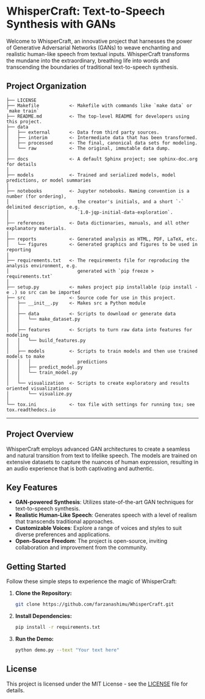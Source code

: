 # WhisperCraft: Text-to-Speech Synthesis with GANs

Welcome to WhisperCraft, an innovative project that harnesses the power of Generative Adversarial Networks (GANs) to weave enchanting and realistic human-like speech from textual inputs. WhisperCraft transforms the mundane into the extraordinary, breathing life into words and transcending the boundaries of traditional text-to-speech synthesis.

Project Organization
------------

    ├── LICENSE
    ├── Makefile           <- Makefile with commands like `make data` or `make train`
    ├── README.md          <- The top-level README for developers using this project.
    ├── data
    │   ├── external       <- Data from third party sources.
    │   ├── interim        <- Intermediate data that has been transformed.
    │   ├── processed      <- The final, canonical data sets for modeling.
    │   └── raw            <- The original, immutable data dump.
    │
    ├── docs               <- A default Sphinx project; see sphinx-doc.org for details
    │
    ├── models             <- Trained and serialized models, model predictions, or model summaries
    │
    ├── notebooks          <- Jupyter notebooks. Naming convention is a number (for ordering),
    │                         the creator's initials, and a short `-` delimited description, e.g.
    │                         `1.0-jqp-initial-data-exploration`.
    │
    ├── references         <- Data dictionaries, manuals, and all other explanatory materials.
    │
    ├── reports            <- Generated analysis as HTML, PDF, LaTeX, etc.
    │   └── figures        <- Generated graphics and figures to be used in reporting
    │
    ├── requirements.txt   <- The requirements file for reproducing the analysis environment, e.g.
    │                         generated with `pip freeze > requirements.txt`
    │
    ├── setup.py           <- makes project pip installable (pip install -e .) so src can be imported
    ├── src                <- Source code for use in this project.
    │   ├── __init__.py    <- Makes src a Python module
    │   │
    │   ├── data           <- Scripts to download or generate data
    │   │   └── make_dataset.py
    │   │
    │   ├── features       <- Scripts to turn raw data into features for modeling
    │   │   └── build_features.py
    │   │
    │   ├── models         <- Scripts to train models and then use trained models to make
    │   │   │                 predictions
    │   │   ├── predict_model.py
    │   │   └── train_model.py
    │   │
    │   └── visualization  <- Scripts to create exploratory and results oriented visualizations
    │       └── visualize.py
    │
    └── tox.ini            <- tox file with settings for running tox; see tox.readthedocs.io


--------


## Project Overview

WhisperCraft employs advanced GAN architectures to create a seamless and natural transition from text to lifelike speech. The models are trained on extensive datasets to capture the nuances of human expression, resulting in an audio experience that is both captivating and authentic.

## Key Features

- **GAN-powered Synthesis**: Utilizes state-of-the-art GAN techniques for text-to-speech synthesis.
- **Realistic Human-Like Speech**: Generates speech with a level of realism that transcends traditional approaches.
- **Customizable Voices**: Explore a range of voices and styles to suit diverse preferences and applications.
- **Open-Source Freedom**: The project is open-source, inviting collaboration and improvement from the community.

## Getting Started

Follow these simple steps to experience the magic of WhisperCraft:

1. **Clone the Repository:**
   ```bash
   git clone https://github.com/farzanashimu/WhisperCraft.git
   ```

2. **Install Dependencies:**
   ```bash
   pip install -r requirements.txt
   ```

3. **Run the Demo:**
   ```bash
   python demo.py --text "Your text here"
   ```
   
## License

This project is licensed under the MIT License - see the [LICENSE](LICENSE) file for details.
